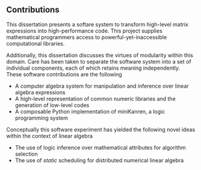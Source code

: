 
Contributions
-------------

This dissertation presents a softare system to transform high-level matrix expressions into high-performance code.  This project supplies mathematical programmers access to powerful-yet-inaccessible computational libraries.

Additionally, this dissertation discusses the virtues of modularity within this domain.  Care has been taken to separate the software system into a set of individual components, each of which retains meaning independently.  These software contributions are the following

*   A computer algebra system for manipulation and inference over linear algebra expressions
*   A high-level representation of common numeric libraries and the generation of low-level codes
*   A composable Python implementation of miniKanren, a logic programming system

Conceptually this software experiment has yielded the following novel ideas within the context of linear algebra

*   The use of logic inference over mathematical attributes for algorithm selection
*   The use of *static* scheduling for distributed numerical linear algebra
